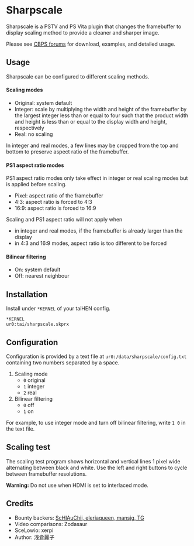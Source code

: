 # Sharpscale

Sharpscale is a PSTV and PS Vita plugin that changes the framebuffer to display scaling method to provide a cleaner and sharper image.

Please see [CBPS forums](https://forum.devchroma.nl/index.php/topic,112.0.html) for download, examples, and detailed usage.

## Usage

Sharpscale can be configured to different scaling methods.

#### Scaling modes

- Original: system default
- Integer: scale by multiplying the width and height of the framebuffer by the largest integer less than or equal to four such that the product width and height is less than or equal to the display width and height, respectively
- Real: no scaling

In integer and real modes, a few lines may be cropped from the top and bottom to preserve aspect ratio of the framebuffer.

#### PS1 aspect ratio modes

PS1 aspect ratio modes only take effect in integer or real scaling modes but is applied before scaling.

- Pixel: aspect ratio of the framebuffer
- 4∶3: aspect ratio is forced to 4∶3
- 16∶9: aspect ratio is forced to 16∶9

Scaling and PS1 aspect ratio will not apply when

- in integer and real modes, if the framebuffer is already larger than the display
- in 4∶3 and 16∶9 modes, aspect ratio is too different to be forced

#### Bilinear filtering

- On: system default
- Off: nearest neighbour

## Installation

Install under `*KERNEL` of your taiHEN config.

```
*KERNEL
ur0:tai/sharpscale.skprx
```

## Configuration

Configuration is provided by a text file at `ur0:/data/sharpscale/config.txt` containing two numbers separated by a space.

1. Scaling mode
	- `0` original
	- `1` integer
	- `2` real
2. Bilinear filtering
	- `0` off
	- `1` on

For example, to use integer mode and turn off bilinear filtering, write `1 0` in the text file.

## Scaling test

The scaling test program shows horizontal and vertical lines 1 pixel wide alternating between black and white. Use the left and right buttons to cycle between framebuffer resolutions.

**Warning:** Do not use when HDMI is set to interlaced mode.

## Credits

- Bounty backers: [ScHlAuChii, eleriaqueen, mansjg, TG](https://www.bountysource.com/issues/78540965-native-resolution-output-for-pstv)
- Video comparisons: Zodasaur
- SceLowio: xerpi
- Author: 浅倉麗子
